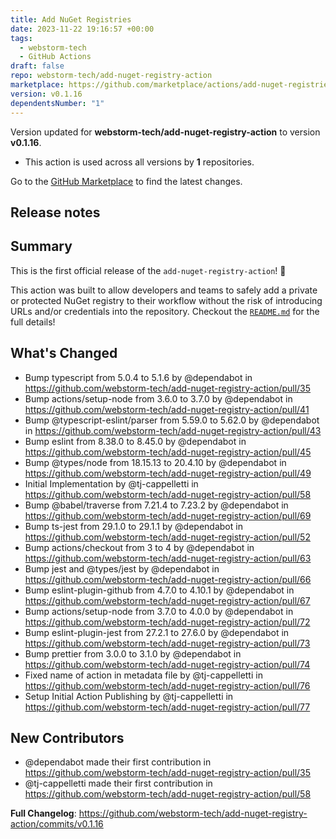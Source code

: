 ```yaml
---
title: Add NuGet Registries
date: 2023-11-22 19:16:57 +00:00
tags:
  - webstorm-tech
  - GitHub Actions
draft: false
repo: webstorm-tech/add-nuget-registry-action
marketplace: https://github.com/marketplace/actions/add-nuget-registries
version: v0.1.16
dependentsNumber: "1"
---
```



Version updated for **webstorm-tech/add-nuget-registry-action** to version **v0.1.16**.
- This action is used across all versions by **1** repositories.

Go to the [GitHub Marketplace](https://github.com/marketplace/actions/add-nuget-registries) to find the latest changes.

## Release notes

## Summary
This is the first official release of the `add-nuget-registry-action`! 🎉

This action was built to allow developers and teams to safely add a private or protected NuGet registry to their workflow without the risk of introducing URLs and/or credentials into the repository. Checkout the [`README.md`](https://github.com/webstorm-tech/add-nuget-registry-action/README.md) for the full details!

## What's Changed
* Bump typescript from 5.0.4 to 5.1.6 by @dependabot in https://github.com/webstorm-tech/add-nuget-registry-action/pull/35
* Bump actions/setup-node from 3.6.0 to 3.7.0 by @dependabot in https://github.com/webstorm-tech/add-nuget-registry-action/pull/41
* Bump @typescript-eslint/parser from 5.59.0 to 5.62.0 by @dependabot in https://github.com/webstorm-tech/add-nuget-registry-action/pull/43
* Bump eslint from 8.38.0 to 8.45.0 by @dependabot in https://github.com/webstorm-tech/add-nuget-registry-action/pull/45
* Bump @types/node from 18.15.13 to 20.4.10 by @dependabot in https://github.com/webstorm-tech/add-nuget-registry-action/pull/49
* Initial Implementation by @tj-cappelletti in https://github.com/webstorm-tech/add-nuget-registry-action/pull/58
* Bump @babel/traverse from 7.21.4 to 7.23.2 by @dependabot in https://github.com/webstorm-tech/add-nuget-registry-action/pull/69
* Bump ts-jest from 29.1.0 to 29.1.1 by @dependabot in https://github.com/webstorm-tech/add-nuget-registry-action/pull/52
* Bump actions/checkout from 3 to 4 by @dependabot in https://github.com/webstorm-tech/add-nuget-registry-action/pull/63
* Bump jest and @types/jest by @dependabot in https://github.com/webstorm-tech/add-nuget-registry-action/pull/66
* Bump eslint-plugin-github from 4.7.0 to 4.10.1 by @dependabot in https://github.com/webstorm-tech/add-nuget-registry-action/pull/67
* Bump actions/setup-node from 3.7.0 to 4.0.0 by @dependabot in https://github.com/webstorm-tech/add-nuget-registry-action/pull/72
* Bump eslint-plugin-jest from 27.2.1 to 27.6.0 by @dependabot in https://github.com/webstorm-tech/add-nuget-registry-action/pull/73
* Bump prettier from 3.0.0 to 3.1.0 by @dependabot in https://github.com/webstorm-tech/add-nuget-registry-action/pull/74
* Fixed name of action in metadata file by @tj-cappelletti in https://github.com/webstorm-tech/add-nuget-registry-action/pull/76
* Setup Initial Action Publishing by @tj-cappelletti in https://github.com/webstorm-tech/add-nuget-registry-action/pull/77

## New Contributors
* @dependabot made their first contribution in https://github.com/webstorm-tech/add-nuget-registry-action/pull/35
* @tj-cappelletti made their first contribution in https://github.com/webstorm-tech/add-nuget-registry-action/pull/58

**Full Changelog**: https://github.com/webstorm-tech/add-nuget-registry-action/commits/v0.1.16
